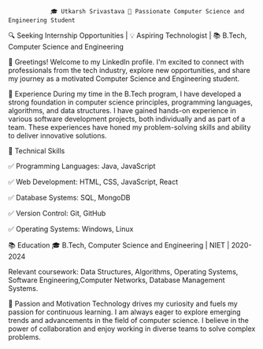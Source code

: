                 🎓 Utkarsh Srivastava 🌟 Passionate Computer Science and Engineering Student

🔍 Seeking Internship Opportunities | 💡 Aspiring Technologist | 📚 B.Tech, Computer Science and Engineering

👋 Greetings! Welcome to my LinkedIn profile. I'm excited to connect with professionals from the tech industry, 
explore new opportunities, and share my journey as a motivated Computer Science and Engineering student.

💼 Experience
During my time in the B.Tech program, I have developed a strong foundation in computer science principles, 
programming languages, algorithms, and data structures. I have gained hands-on experience in various software 
development projects, both individually and as part of a team. These experiences have honed my problem-solving 
skills and ability to deliver innovative solutions.

🔬 Technical Skills

✅ Programming Languages: Java, JavaScript

✅ Web Development: HTML, CSS, JavaScript, React

✅ Database Systems: SQL, MongoDB

✅ Version Control: Git, GitHub

✅ Operating Systems: Windows, Linux

📚 Education
🎓 B.Tech, Computer Science and Engineering | NIET | 2020-2024 

Relevant coursework: Data Structures, Algorithms, Operating Systems, Software Engineering,Computer Networks, Database Management Systems.

🌟 Passion and Motivation
Technology drives my curiosity and fuels my passion for continuous learning. I am always eager to explore emerging trends and advancements 
in the field of computer science. I believe in the power of collaboration and enjoy working in diverse teams to solve complex problems.
